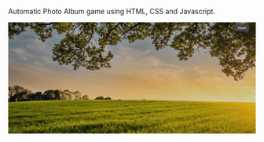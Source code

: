 Automatic Photo Album game using HTML, CSS and Javascript.

<img src="final.png" alt="automatic photo album" width="550" heigth="550"/>
